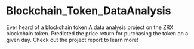# Blockchain_Token_DataAnalysis
Ever heard of a blockchain token
A data analysis project on the ZRX blockchain token.
Predicted the price return for purchasing the token on a given day.
Check out the project report to learn more!

